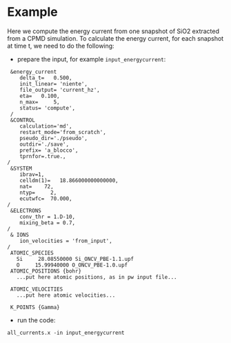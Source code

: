 
# Example

Here we compute the energy current from one snapshot of SiO2 extracted from a CPMD simulation.
To calculate the energy current, for each snapshot at time t, we need to do the following:

- prepare the input, for example `input_energycurrent`:
```
 &energy_current
    delta_t=   0.500,
    init_linear= 'niente',
    file_output= 'current_hz',
    eta=   0.100,
    n_max=     5,
    status= 'compute',
 /
 &CONTROL
    calculation='md',
    restart_mode='from_scratch',
    pseudo_dir='./pseudo',
    outdir='./save',
    prefix= 'a_blocco',
    tprnfor=.true.,
/
 &SYSTEM
    ibrav=1,
    celldm(1)=   18.866000000000000,
    nat=    72,
    ntyp=     2,
    ecutwfc=  70.000,
/
 &ELECTRONS
    conv_thr = 1.D-10,
    mixing_beta = 0.7,
/
 & IONS
    ion_velocities = 'from_input',
/
 ATOMIC_SPECIES
   Si     28.08550000 Si_ONCV_PBE-1.1.upf
   O     15.99940000 O_ONCV_PBE-1.0.upf
 ATOMIC_POSITIONS {bohr}
   ...put here atomic positions, as in pw input file...

 ATOMIC_VELOCITIES
   ...put here atomic velocities...

 K_POINTS {Gamma}  
```
- run the code:
```
all_currents.x -in input_energycurrent
```

